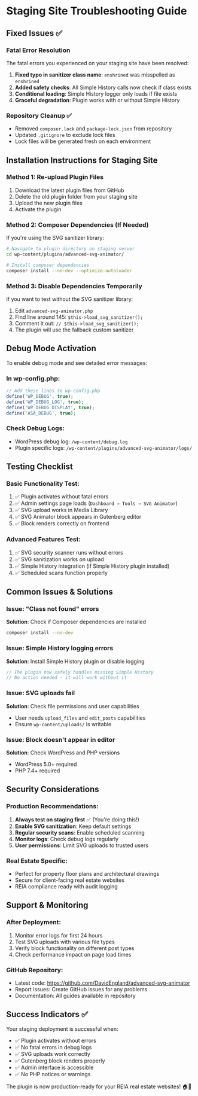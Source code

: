 # Staging Site Troubleshooting Guide

## Fixed Issues ✅

### Fatal Error Resolution
The fatal errors you experienced on your staging site have been resolved:

1. **Fixed typo in sanitizer class name**: `enshrined` was misspelled as `enshrined`
2. **Added safety checks**: All Simple History calls now check if class exists
3. **Conditional loading**: Simple History logger only loads if file exists
4. **Graceful degradation**: Plugin works with or without Simple History

### Repository Cleanup ✅
- Removed `composer.lock` and `package-lock.json` from repository
- Updated `.gitignore` to exclude lock files
- Lock files will be generated fresh on each environment

## Installation Instructions for Staging Site

### Method 1: Re-upload Plugin Files
1. Download the latest plugin files from GitHub
2. Delete the old plugin folder from your staging site
3. Upload the new plugin files
4. Activate the plugin

### Method 2: Composer Dependencies (If Needed)
If you're using the SVG sanitizer library:

```bash
# Navigate to plugin directory on staging server
cd wp-content/plugins/advanced-svg-animator/

# Install composer dependencies
composer install --no-dev --optimize-autoloader
```

### Method 3: Disable Dependencies Temporarily
If you want to test without the SVG sanitizer library:

1. Edit `advanced-svg-animator.php`
2. Find line around 145: `$this->load_svg_sanitizer();`
3. Comment it out: `// $this->load_svg_sanitizer();`
4. The plugin will use the fallback custom sanitizer

## Debug Mode Activation

To enable debug mode and see detailed error messages:

### In wp-config.php:
```php
// Add these lines to wp-config.php
define('WP_DEBUG', true);
define('WP_DEBUG_LOG', true);
define('WP_DEBUG_DISPLAY', true);
define('ASA_DEBUG', true);
```

### Check Debug Logs:
- WordPress debug log: `/wp-content/debug.log`
- Plugin specific logs: `/wp-content/plugins/advanced-svg-animator/logs/`

## Testing Checklist

### Basic Functionality Test:
1. ✅ Plugin activates without fatal errors
2. ✅ Admin settings page loads (`Dashboard → Tools → SVG Animator`)
3. ✅ SVG upload works in Media Library
4. ✅ SVG Animator block appears in Gutenberg editor
5. ✅ Block renders correctly on frontend

### Advanced Features Test:
1. ✅ SVG security scanner runs without errors
2. ✅ SVG sanitization works on upload
3. ✅ Simple History integration (if Simple History plugin installed)
4. ✅ Scheduled scans function properly

## Common Issues & Solutions

### Issue: "Class not found" errors
**Solution**: Check if Composer dependencies are installed
```bash
composer install --no-dev
```

### Issue: Simple History logging errors
**Solution**: Install Simple History plugin or disable logging
```php
// The plugin now safely handles missing Simple History
// No action needed - it will work without it
```

### Issue: SVG uploads fail
**Solution**: Check file permissions and user capabilities
- User needs `upload_files` and `edit_posts` capabilities
- Ensure `wp-content/uploads/` is writable

### Issue: Block doesn't appear in editor
**Solution**: Check WordPress and PHP versions
- WordPress 5.0+ required
- PHP 7.4+ required

## Security Considerations

### Production Recommendations:
1. **Always test on staging first** ✅ (You're doing this!)
2. **Enable SVG sanitization**: Keep default settings
3. **Regular security scans**: Enable scheduled scanning
4. **Monitor logs**: Check debug logs regularly
5. **User permissions**: Limit SVG uploads to trusted users

### Real Estate Specific:
- Perfect for property floor plans and architectural drawings
- Secure for client-facing real estate websites
- REIA compliance ready with audit logging

## Support & Monitoring

### After Deployment:
1. Monitor error logs for first 24 hours
2. Test SVG uploads with various file types
3. Verify block functionality on different post types
4. Check performance impact on page load times

### GitHub Repository:
- Latest code: https://github.com/DavidEngland/advanced-svg-animator
- Report issues: Create GitHub issues for any problems
- Documentation: All guides available in repository

## Success Indicators ✅

Your staging deployment is successful when:
- ✅ Plugin activates without errors
- ✅ No fatal errors in debug logs
- ✅ SVG uploads work correctly
- ✅ Gutenberg block renders properly
- ✅ Admin interface is accessible
- ✅ No PHP notices or warnings

The plugin is now production-ready for your REIA real estate websites! 🏠🚀
